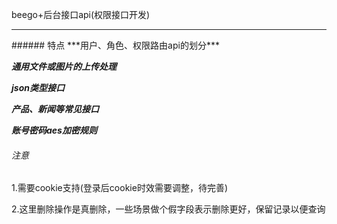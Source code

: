 beego+后台接口api(权限接口开发)
<hr>
###### 特点
***用户、角色、权限路由api的划分***

***通用文件或图片的上传处理***

***json类型接口***

***产品、新闻等常见接口***

***账号密码aes加密规则***

###### 注意
1.需要cookie支持(登录后cookie时效需要调整，待完善)

2.这里删除操作是真删除，一些场景做个假字段表示删除更好，保留记录以便查询